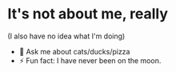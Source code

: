 # It's not about me, really

(I also have no idea what I'm doing)

- 💬 Ask me about cats/ducks/pizza
- ⚡ Fun fact: I have never been on the moon.
